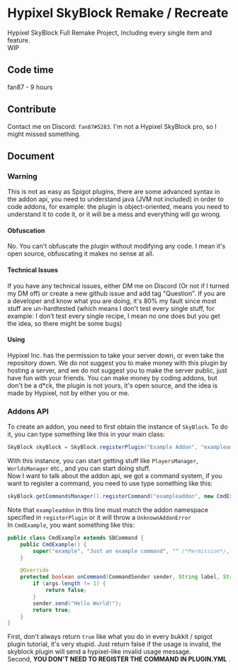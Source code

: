 # Hypixel SkyBlock Remake / Recreate

Hypixel SkyBlock Full Remake Project, Including every single item and feature.<br>WIP

## Code time
fan87 - 9 hours

## Contribute

Contact me on Discord: `fan87#5283`. I'm not a Hypixel SkyBlock pro, so I might missed something.

## Document
### Warning
This is not as easy as Spigot plugins, 
there are some advanced syntax in the addon api, 
you need to understand java (JVM not included) in order to code addons, 
for example: the plugin is object-oriented, 
means you need to understand it to code it, 
or it will be a mess and everything will go wrong.
#### Obfuscation
No. You can't obfuscate the plugin without modifying any code. I mean it's open source, obfuscating it makes no sense at all.
#### Technical Issues
If you have any technical issues, either DM me on Discord (Or not if I turned my DM off) or create a new github issue and add tag "Question". If you are a developer and know what you are doing, it's 80% my fault since most stuff are un-hardtested (which means I don't test every single stuff, for example: I don't test every single recipe, I mean no one does but you get the idea, so there might be some bugs)
#### Using
Hypixel Inc. has the permission to take your server down,
or even take the repository down. 
We do not suggest you to make money with this plugin 
by hosting a server,
and we do not suggest you to make the server public, 
just have fun with your friends.
You can make money by coding addons, but don't be a d*ck,
the plugin is not yours, it's open source, and the idea is
made by Hypixel, not by either you or me.
### Addons API
To create an addon, you need to first obtain the instance of `SkyBlock`. To do it, you can type something like this in your main class:
```java
SkyBlock skyBlock = SkyBlock.registerPlugin("Example Addon", "exampleaddon", this);
```
With this instance, you can start getting stuff like `PlayersManager`, `WorldsManager` etc., and you can start doing stuff.<br>
Now I want to talk about the addon api, we got a command system, if you want to register a command, you need to use type something like this:
```java
skyBlock.getCommandsManager().registerCommand("exampleaddon", new CmdExample());
```
Note that `exampleaddon` in this line must match the addon namespace specified in `registerPlugin` or it will throw a `UnknownAddonError`<br>
In `CmdExample`, you want something like this:
```java
public class CmdExample extends SBCommand {
    public CmdExample() {
        super("example", "Just an example command", "" /*Permission*/, "/example <Text>", /* Aliases */ "ex", "e");
    }

    @Override
    protected boolean onCommand(CommandSender sender, String label, String[] args) {
        if (args.length != 1) {
            return false;
        }
        sender.send("Hello World!");
        return true;
    }
}
```
First, don't always return `true` like what you do in every bukkit / spigot plugin tutorial, it's very stupid. Just return false if the usage is invalid, the skyblock plugin will send a hypixel-like invalid usage message.
<br>
Second, **YOU DON'T NEED TO REGISTER THE COMMAND IN PLUGIN.YML** .
